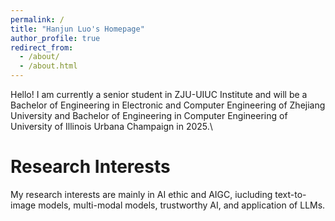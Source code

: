 ```yaml
---
permalink: /
title: "Hanjun Luo's Homepage"
author_profile: true
redirect_from: 
  - /about/
  - /about.html
---
```


Hello! I am currently a senior student in ZJU-UIUC Institute and will be a Bachelor of Engineering in Electronic and Computer Engineering of Zhejiang University and Bachelor of Engineering in Computer Engineering of University of Illinois Urbana Champaign in 2025.\\


Research Interests
======
My research interests are mainly in AI ethic and AIGC, iucluding text-to-image models, multi-modal models, trustworthy AI, and application of LLMs.
